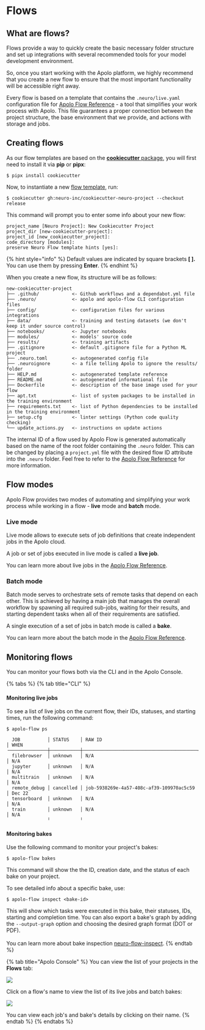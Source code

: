 # Flows

## What are flows?

Flows provide a way to quickly create the basic necessary folder structure and set up integrations with several recommended tools for your model development environment.

So, once you start working with the Apolo platform, we highly recommend that you create a new flow to ensure that the most important functionality will be accessible right away.

Every flow is based on a template that contains the `.neuro/live.yaml` configuration file for [Apolo Flow Reference](https://app.gitbook.com/o/-MMLX64i1AQdS3ehf2Kg/s/-MMLOF_FqiWBMcOdY8cj/ "mention") - a tool that simplifies your work process with Apolo. This file guarantees a proper connection between the project structure, the base environment that we provide, and actions with storage and jobs.

## Creating flows

As our flow templates are based on the [**cookiecutter** package](https://github.com/cookiecutter/cookiecutter), you will first need to install it via **pip** or **pipx**:

```
$ pipx install cookiecutter
```

Now, to instantiate a new [flow template](https://github.com/neuro-inc/cookiecutter-neuro-project), run:

```
$ cookiecutter gh:neuro-inc/cookiecutter-neuro-project --checkout release
```

This command will prompt you to enter some info about your new flow:

```
project_name [Neuro Project]: New Cookiecutter Project
project_dir [new-cookiecutter-project]:
project_id [new_cookiecutter_project]:
code_directory [modules]:
preserve Neuro Flow template hints [yes]:
```

{% hint style="info" %}
Default values are indicated by square brackets **\[ ].** You can use them by pressing **Enter**.
{% endhint %}

When you create a new flow, its structure will be as follows:

```
new-cookiecutter-project
├── .github/            <- Github workflows and a dependabot.yml file
├── .neuro/             <- apolo and apolo-flow CLI configuration files
├── config/             <- configuration files for various integrations
├── data/               <- training and testing datasets (we don't keep it under source control)
├── notebooks/          <- Jupyter notebooks
├── modules/            <- models' source code
├── results/            <- training artifacts
├── .gitignore          <- default .gitignore file for a Python ML project
├── .neuro.toml         <- autogenerated config file
├── .neuroignore        <- a file telling Apolo to ignore the results/ folder
├── HELP.md             <- autogenerated template reference
├── README.md           <- autogenerated informational file
├── Dockerfile          <- description of the base image used for your flow
├── apt.txt             <- list of system packages to be installed in the training environment
├── requirements.txt    <- list of Python dependencies to be installed in the training environment
├── setup.cfg           <- linter settings (Python code quality checking)
└── update_actions.py   <- instructions on update actions
```

The internal ID of a flow used by Apolo Flow is generated automatically based on the name of the root folder containing the `.neuro` folder. This can be changed by placing a `project.yml` file with the desired flow ID attribute into the `.neuro` folder. Feel free to refer to the [Apolo Flow Reference](https://app.gitbook.com/o/-MMLX64i1AQdS3ehf2Kg/s/-MMLOF_FqiWBMcOdY8cj/ "mention") for more information.

## Flow modes

Apolo Flow provides two modes of automating and simplifying your work process while working in a flow - **live** mode and **batch** mode.

### Live mode

Live mode allows to execute sets of job definitions that create independent jobs in the Apolo cloud.

A job or set of jobs executed in live mode is called a **live job**.

You can learn more about live jobs in the [Apolo Flow Reference](https://app.gitbook.com/o/-MMLX64i1AQdS3ehf2Kg/s/-MMLOF_FqiWBMcOdY8cj/ "mention").

### Batch mode

Batch mode serves to orchestrate sets of remote tasks that depend on each other. This is achieved by having a main job that manages the overall workflow by spawning all required sub-jobs, waiting for their results, and starting dependent tasks when all of their requirements are satisfied.

A single execution of a set of jobs in batch mode is called a **bake**.

You can learn more about the batch mode in the [Apolo Flow Reference](https://app.gitbook.com/o/-MMLX64i1AQdS3ehf2Kg/s/-MMLOF_FqiWBMcOdY8cj/ "mention").

## Monitoring flows

You can monitor your flows both via the CLI and in the Apolo Console.

{% tabs %}
{% tab title="CLI" %}
#### Monitoring live jobs

To see a list of live jobs on the current flow, their IDs, statuses, and starting times, run the following command:

```
$ apolo-flow ps

  JOB          │ STATUS    │ RAW ID                                   │ WHEN
╶──────────────┼───────────┼──────────────────────────────────────────┼────────╴
  filebrowser  │ unknown   │ N/A                                      │ N/A
  jupyter      │ unknown   │ N/A                                      │ N/A
  multitrain   │ unknown   │ N/A                                      │ N/A
  remote_debug │ cancelled │ job-5938269e-4a57-408c-af39-109970ac5c59 │ Dec 22
  tensorboard  │ unknown   │ N/A                                      │ N/A
  train        │ unknown   │ N/A                                      │ N/A
               ╵           ╵                                       
```

#### Monitoring bakes

Use the following command to monitor your project's bakes:

```
$ apolo-flow bakes
```

This command will show the the ID, creation date, and the status of each bake on your project.

To see detailed info about a specific bake, use:

```
$ apolo-flow inspect <bake-id>
```

This will show which tasks were executed in this bake, their statuses, IDs, starting and completion time. You can also export a bake's graph by adding the `--output-graph` option and choosing the desired graph format (DOT or PDF).\
\
You can learn more about bake inspection [neuro-flow-inspect](https://app.gitbook.com/s/-MMLOF_FqiWBMcOdY8cj/cli#neuro-flow-inspect "mention").
{% endtab %}

{% tab title="Apolo Console" %}
You can view the list of your projects in the **Flows** tab:

![](../../.gitbook/assets/image%20\(142\).png)

Click on a flow's name to view the list of its live jobs and batch bakes:

![](../../.gitbook/assets/image%20\(141\).png)

You can view each job's and bake's details by clicking on their name.
{% endtab %}
{% endtabs %}
